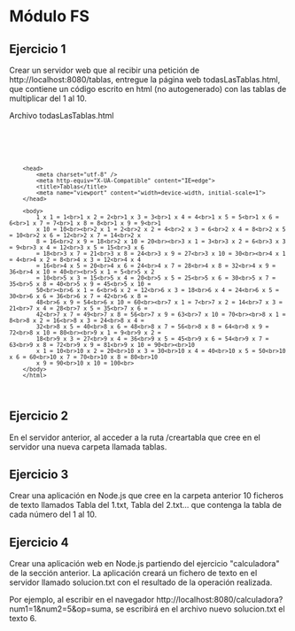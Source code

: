 <h1>Módulo FS</h1>
<h2>Ejercicio 1</h2>
<p>Crear un servidor web que al recibir una petición de http://localhost:8080/tablas, entregue la página web todasLasTablas.html, que contiene un código escrito en html (no autogenerado) con las tablas de multiplicar del 1 al 10.</p>
<p>Archivo todasLasTablas.html</p>
<code>
        <!DOCTYPE html>
        <html>

        <head>
            <meta charset="utf-8" />
            <meta http-equiv="X-UA-Compatible" content="IE=edge">
            <title>Tablas</title>
            <meta name="viewport" content="width=device-width, initial-scale=1">
        </head>

        <body>
            1 x 1 = 1<br>1 x 2 = 2<br>1 x 3 = 3<br>1 x 4 = 4<br>1 x 5 = 5<br>1 x 6 = 6<br>1 x 7 = 7<br>1 x 8 = 8<br>1 x 9 = 9<br>1
            x 10 = 10<br><br>2 x 1 = 2<br>2 x 2 = 4<br>2 x 3 = 6<br>2 x 4 = 8<br>2 x 5 = 10<br>2 x 6 = 12<br>2 x 7 = 14<br>2 x
            8 = 16<br>2 x 9 = 18<br>2 x 10 = 20<br><br>3 x 1 = 3<br>3 x 2 = 6<br>3 x 3 = 9<br>3 x 4 = 12<br>3 x 5 = 15<br>3 x 6
            = 18<br>3 x 7 = 21<br>3 x 8 = 24<br>3 x 9 = 27<br>3 x 10 = 30<br><br>4 x 1 = 4<br>4 x 2 = 8<br>4 x 3 = 12<br>4 x 4
            = 16<br>4 x 5 = 20<br>4 x 6 = 24<br>4 x 7 = 28<br>4 x 8 = 32<br>4 x 9 = 36<br>4 x 10 = 40<br><br>5 x 1 = 5<br>5 x 2
            = 10<br>5 x 3 = 15<br>5 x 4 = 20<br>5 x 5 = 25<br>5 x 6 = 30<br>5 x 7 = 35<br>5 x 8 = 40<br>5 x 9 = 45<br>5 x 10 =
            50<br><br>6 x 1 = 6<br>6 x 2 = 12<br>6 x 3 = 18<br>6 x 4 = 24<br>6 x 5 = 30<br>6 x 6 = 36<br>6 x 7 = 42<br>6 x 8 =
            48<br>6 x 9 = 54<br>6 x 10 = 60<br><br>7 x 1 = 7<br>7 x 2 = 14<br>7 x 3 = 21<br>7 x 4 = 28<br>7 x 5 = 35<br>7 x 6 =
            42<br>7 x 7 = 49<br>7 x 8 = 56<br>7 x 9 = 63<br>7 x 10 = 70<br><br>8 x 1 = 8<br>8 x 2 = 16<br>8 x 3 = 24<br>8 x 4 =
            32<br>8 x 5 = 40<br>8 x 6 = 48<br>8 x 7 = 56<br>8 x 8 = 64<br>8 x 9 = 72<br>8 x 10 = 80<br><br>9 x 1 = 9<br>9 x 2 =
            18<br>9 x 3 = 27<br>9 x 4 = 36<br>9 x 5 = 45<br>9 x 6 = 54<br>9 x 7 = 63<br>9 x 8 = 72<br>9 x 9 = 81<br>9 x 10 = 90<br><br>10
            x 1 = 10<br>10 x 2 = 20<br>10 x 3 = 30<br>10 x 4 = 40<br>10 x 5 = 50<br>10 x 6 = 60<br>10 x 7 = 70<br>10 x 8 = 80<br>10
            x 9 = 90<br>10 x 10 = 100<br>
        </body>
        </html>
</code>
<h2>Ejercicio 2</h2>
<p>En el servidor anterior, al acceder a la ruta /creartabla que cree en el servidor una nueva carpeta llamada tablas.</p>

<h2>Ejercicio 3</h2>
<p>Crear una aplicación en Node.js que cree en la carpeta anterior 10 ficheros de texto llamados Tabla del 1.txt, Tabla del 2.txt... que contenga la tabla de cada número del 1 al 10.</p>

<h2>Ejercicio 4</h2>
<p>Crear una aplicación web en Node.js partiendo del ejercicio "calculadora" de la sección anterior. La aplicación creará un fichero de texto en el servidor llamado solucion.txt con el resultado de la operación realizada.</p>

<p>Por ejemplo, al escribir en el navegador http://localhost:8080/calculadora?num1=1&num2=5&op=suma, se escribirá en el archivo nuevo solucion.txt el texto 6.</p>